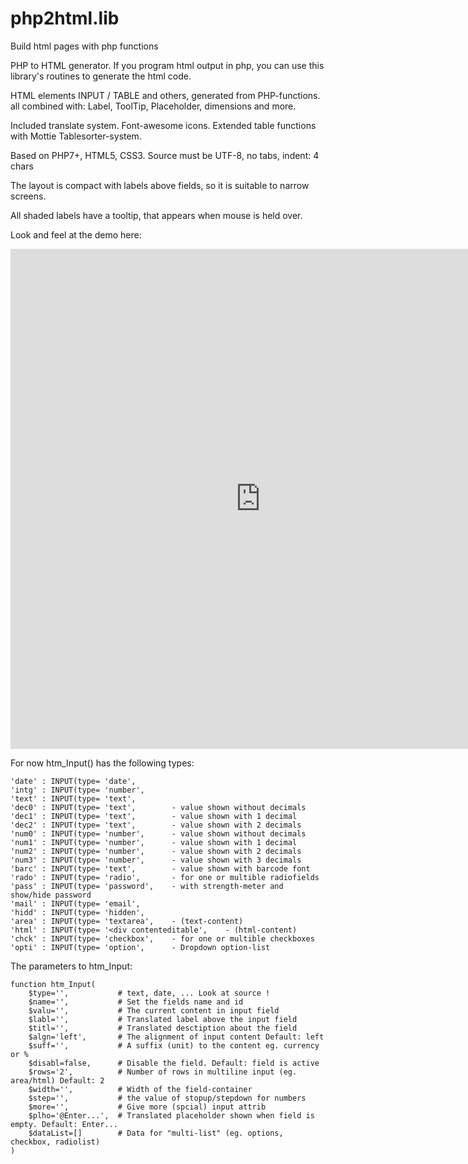 # php2html.lib
Build html pages with php functions

PHP to HTML generator.
If you program html output in php, you can use this library's routines to generate the html code.
	
HTML elements INPUT / TABLE and others, generated from PHP-functions.
all combined with: Label, ToolTip, Placeholder, dimensions and more.

Included translate system. Font-awesome icons.
Extended table functions with Mottie Tablesorter-system.
	
Based on PHP7+, HTML5, CSS3.
Source must be UTF-8, no tabs, indent: 4 chars

The layout is compact with labels above fields, so it is suitable to narrow screens.

All shaded labels have a tooltip, that appears when mouse is held over.

Look and feel at the demo here:

<iframe width="800px" height="800px" seamless frameborder="0" src="https://1331.dscloud.me/saldi-e/Proj1/Demo.page.php" > </iframe> 


For now htm_Input() has the following types:

	'date' : INPUT(type= 'date',
	'intg' : INPUT(type= 'number',
	'text' : INPUT(type= 'text',
	'dec0' : INPUT(type= 'text',		- value shown without decimals
	'dec1' : INPUT(type= 'text',		- value shown with 1 decimal
	'dec2' : INPUT(type= 'text',		- value shown with 2 decimals
	'num0' : INPUT(type= 'number',		- value shown without decimals
	'num1' : INPUT(type= 'number',  	- value shown with 1 decimal
	'num2' : INPUT(type= 'number',  	- value shown with 2 decimals
	'num3' : INPUT(type= 'number',		- value shown with 3 decimals
	'barc' : INPUT(type= 'text',		- value shown with barcode font
	'rado' : INPUT(type= 'radio',		- for one or multible radiofields
	'pass' : INPUT(type= 'password',	- with strength-meter and show/hide password
	'mail' : INPUT(type= 'email',
	'hidd' : INPUT(type= 'hidden',
	'area' : INPUT(type= 'textarea', 	- (text-content)
	'html' : INPUT(type= '<div contenteditable',	- (html-content)
	'chck' : INPUT(type= 'checkbox',	- for one or multible checkboxes
	'opti' : INPUT(type= 'option',		- Dropdown option-list


The parameters to htm_Input:

	function htm_Input(
		$type='',           # text, date, ... Look at source !
		$name='',           # Set the fields name and id
		$valu='',           # The current content in input field
		$labl='',           # Translated label above the input field
		$titl='',           # Translated desctiption about the field
		$algn='left',       # The alignment of input content Default: left
		$suff='',           # A suffix (unit) to the content eg. currency or %
		$disabl=false,      # Disable the field. Default: field is active
		$rows='2',          # Number of rows in multiline input (eg. area/html) Default: 2
		$width='',          # Width of the field-container
		$step='',           # the value of stopup/stepdown for numbers
		$more='',           # Give more (spcial) input attrib
		$plho='@Enter...',  # Translated placeholder shown when field is empty. Default: Enter...
		$dataList=[]        # Data for "multi-list" (eg. options, checkbox, radiolist)
	)


